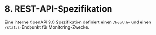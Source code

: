 # 8. REST-API-Spezifikation
Eine interne OpenAPI 3.0 Spezifikation definiert einen `/health`- und einen `/status`-Endpunkt für Monitoring-Zwecke.
